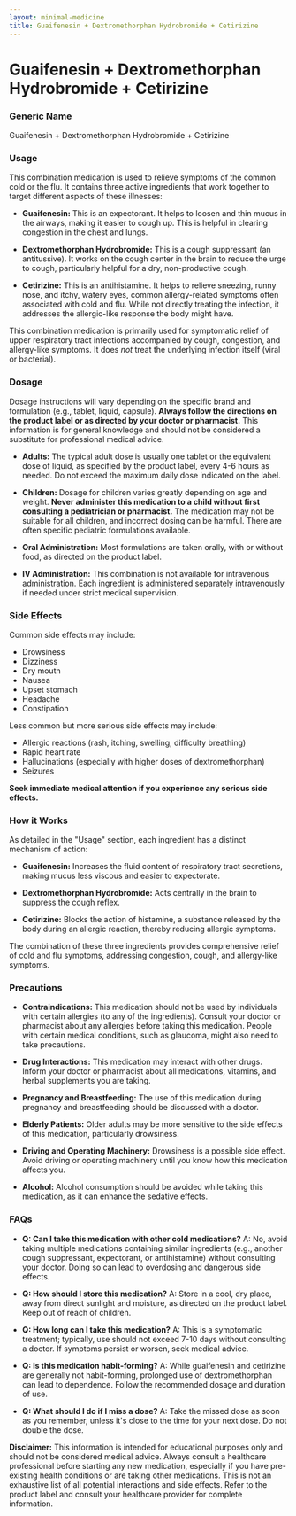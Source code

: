 ```yaml
---
layout: minimal-medicine
title: Guaifenesin + Dextromethorphan Hydrobromide + Cetirizine
---
```


# Guaifenesin + Dextromethorphan Hydrobromide + Cetirizine
### Generic Name
Guaifenesin + Dextromethorphan Hydrobromide + Cetirizine


### Usage

This combination medication is used to relieve symptoms of the common cold or the flu.  It contains three active ingredients that work together to target different aspects of these illnesses:

* **Guaifenesin:** This is an expectorant. It helps to loosen and thin mucus in the airways, making it easier to cough up.  This is helpful in clearing congestion in the chest and lungs.

* **Dextromethorphan Hydrobromide:** This is a cough suppressant (an antitussive). It works on the cough center in the brain to reduce the urge to cough, particularly helpful for a dry, non-productive cough.

* **Cetirizine:** This is an antihistamine.  It helps to relieve sneezing, runny nose, and itchy, watery eyes, common allergy-related symptoms often associated with cold and flu. While not directly treating the infection, it addresses the allergic-like response the body might have.


This combination medication is primarily used for symptomatic relief of upper respiratory tract infections accompanied by cough, congestion, and allergy-like symptoms.  It does *not* treat the underlying infection itself (viral or bacterial).



### Dosage

Dosage instructions will vary depending on the specific brand and formulation (e.g., tablet, liquid, capsule).  **Always follow the directions on the product label or as directed by your doctor or pharmacist.**  This information is for general knowledge and should not be considered a substitute for professional medical advice.

* **Adults:**  The typical adult dose is usually one tablet or the equivalent dose of liquid, as specified by the product label, every 4-6 hours as needed.  Do not exceed the maximum daily dose indicated on the label.

* **Children:** Dosage for children varies greatly depending on age and weight.  **Never administer this medication to a child without first consulting a pediatrician or pharmacist.** The medication may not be suitable for all children, and incorrect dosing can be harmful.  There are often specific pediatric formulations available.

* **Oral Administration:**  Most formulations are taken orally, with or without food, as directed on the product label.

* **IV Administration:** This combination is not available for intravenous administration.  Each ingredient is administered separately intravenously if needed under strict medical supervision.


### Side Effects

Common side effects may include:

* Drowsiness
* Dizziness
* Dry mouth
* Nausea
* Upset stomach
* Headache
* Constipation


Less common but more serious side effects may include:

* Allergic reactions (rash, itching, swelling, difficulty breathing)
* Rapid heart rate
* Hallucinations (especially with higher doses of dextromethorphan)
* Seizures


**Seek immediate medical attention if you experience any serious side effects.**


### How it Works

As detailed in the "Usage" section, each ingredient has a distinct mechanism of action:

* **Guaifenesin:**  Increases the fluid content of respiratory tract secretions, making mucus less viscous and easier to expectorate.

* **Dextromethorphan Hydrobromide:** Acts centrally in the brain to suppress the cough reflex.

* **Cetirizine:** Blocks the action of histamine, a substance released by the body during an allergic reaction, thereby reducing allergic symptoms.


The combination of these three ingredients provides comprehensive relief of cold and flu symptoms, addressing congestion, cough, and allergy-like symptoms.


### Precautions

* **Contraindications:** This medication should not be used by individuals with certain allergies (to any of the ingredients).  Consult your doctor or pharmacist about any allergies before taking this medication.  People with certain medical conditions, such as glaucoma, might also need to take precautions.

* **Drug Interactions:** This medication may interact with other drugs. Inform your doctor or pharmacist about all medications, vitamins, and herbal supplements you are taking.

* **Pregnancy and Breastfeeding:** The use of this medication during pregnancy and breastfeeding should be discussed with a doctor.

* **Elderly Patients:**  Older adults may be more sensitive to the side effects of this medication, particularly drowsiness.

* **Driving and Operating Machinery:**  Drowsiness is a possible side effect. Avoid driving or operating machinery until you know how this medication affects you.

* **Alcohol:** Alcohol consumption should be avoided while taking this medication, as it can enhance the sedative effects.


### FAQs

* **Q: Can I take this medication with other cold medications?** A:  No, avoid taking multiple medications containing similar ingredients (e.g., another cough suppressant, expectorant, or antihistamine) without consulting your doctor. Doing so can lead to overdosing and dangerous side effects.

* **Q: How should I store this medication?** A: Store in a cool, dry place, away from direct sunlight and moisture, as directed on the product label. Keep out of reach of children.

* **Q: How long can I take this medication?** A:  This is a symptomatic treatment; typically, use should not exceed 7-10 days without consulting a doctor.  If symptoms persist or worsen, seek medical advice.

* **Q: Is this medication habit-forming?** A: While guaifenesin and cetirizine are generally not habit-forming, prolonged use of dextromethorphan can lead to dependence.  Follow the recommended dosage and duration of use.

* **Q: What should I do if I miss a dose?** A:  Take the missed dose as soon as you remember, unless it's close to the time for your next dose. Do not double the dose.


**Disclaimer:** This information is intended for educational purposes only and should not be considered medical advice. Always consult a healthcare professional before starting any new medication, especially if you have pre-existing health conditions or are taking other medications.  This is not an exhaustive list of all potential interactions and side effects.  Refer to the product label and consult your healthcare provider for complete information.
